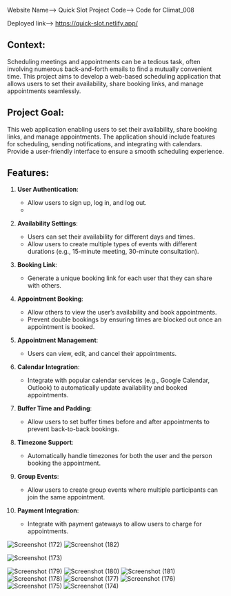 Website Name--> Quick Slot
Project Code--> Code for Climat_008

Deployed link--> https://quick-slot.netlify.app/

## Context:
Scheduling meetings and appointments can be a tedious task, often involving numerous back-and-forth emails to find a mutually convenient time. This project aims to develop a web-based scheduling application that allows users to set their availability, share booking links, and manage appointments seamlessly.

## Project Goal:
This web application enabling users to set their availability, share booking links, and manage appointments. The application should include features for scheduling, sending notifications, and integrating with calendars. Provide a user-friendly interface to ensure a smooth scheduling experience.

## Features:
1. **User Authentication**:
    - Allow users to sign up, log in, and log out.
    - 
2. **Availability Settings**:
    - Users can set their availability for different days and times.
    - Allow users to create multiple types of events with different durations (e.g., 15-minute meeting, 30-minute consultation).
      
3. **Booking Link**:
    - Generate a unique booking link for each user that they can share with others.
      
4. **Appointment Booking**:
    - Allow others to view the user’s availability and book appointments.
    - Prevent double bookings by ensuring times are blocked out once an appointment is booked.
      
6. **Appointment Management**:
    - Users can view, edit, and cancel their appointments.
      
7. **Calendar Integration**:
    - Integrate with popular calendar services (e.g., Google Calendar, Outlook) to automatically update availability and booked appointments.
      
8. **Buffer Time and Padding**:
    - Allow users to set buffer times before and after appointments to prevent back-to-back bookings.
      
9. **Timezone Support**:
    - Automatically handle timezones for both the user and the person booking the appointment.
       
12. **Group Events**:
    - Allow users to create group events where multiple participants can join the same appointment.
      
13. **Payment Integration**:
    - Integrate with payment gateways to allow users to charge for appointments.



![Screenshot (172)](https://github.com/user-attachments/assets/fde4323c-3008-4777-b9f3-255aedb81243)
![Screenshot (182)](https://github.com/user-attachments/assets/bdaea2f3-fdff-43d2-9a2a-7e7b00749a27)

![Screenshot (173)](https://github.com/user-attachments/assets/a90e7ad1-ad94-4a3f-b681-49833a369a0a)



![Screenshot (179)](https://github.com/user-attachments/assets/8b5744cf-83c5-4d59-b3ca-a0f187198159)
![Screenshot (180)](https://github.com/user-attachments/assets/88705e80-e90b-4d3e-bd10-ef138352f95b)
![Screenshot (181)](https://github.com/user-attachments/assets/f818ff62-ec01-48cc-86e3-4d27b7f54cbe)
![Screenshot (178)](https://github.com/user-attachments/assets/d16e2359-215f-450b-9562-b257de518d5c)
![Screenshot (177)](https://github.com/user-attachments/assets/22f8c2c9-345a-4e27-8b78-2481f419b533)
![Screenshot (176)](https://github.com/user-attachments/assets/e24b766c-8cbd-432f-bb06-e68e7aa5bd29)
![Screenshot (175)](https://github.com/user-attachments/assets/beec0ad6-42ff-43be-81c6-c8790ad9cb48)
![Screenshot (174)](https://github.com/user-attachments/assets/d63abb35-97fe-43f8-9c2b-12926fcadc09)

